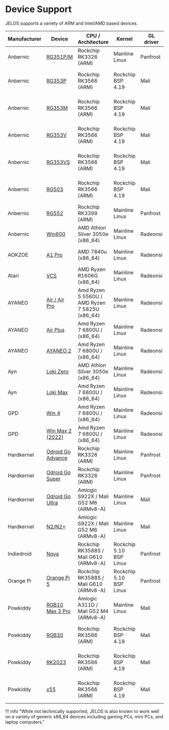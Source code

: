 # Device Support

JELOS supports a variety of ARM and Intel/AMD based devices.

| Manufacturer | Device | CPU / Architecture | Kernel | GL driver | Interface |
| -- | -- | -- | -- | -- | -- |
| Anbernic | [RG351P/M](anbernic/rg351pm.md) | Rockchip RK3326 (ARM) | Mainline Linux | Panfrost | Weston + Emulation Station |
| Anbernic | [RG353P](anbernic/rg353pmvvs.md) | Rockchip RK3566 (ARM) | Rockchip BSP 4.19 | Mali | KMS/DRM + Emulation Station |
| Anbernic | [RG353M](anbernic/rg353pmvvs.md) | Rockchip RK3566 (ARM) | Rockchip BSP 4.19 | Mali | KMS/DRM + Emulation Station |
| Anbernic | [RG353V](anbernic/rg353pmvvs.md) | Rockchip RK3566 (ARM) | Rockchip BSP 4.19 | Mali | KMS/DRM + Emulation Station |
| Anbernic | [RG353VS](anbernic/rg353pmvvs.md) | Rockchip RK3566 (ARM) | Rockchip BSP 4.19 | Mali | KMS/DRM + Emulation Station |
| Anbernic | [RG503](anbernic/rg503.md) | Rockchip RK3566 (ARM) | Rockchip BSP 4.19 | Mali | KMS/DRM + Emulation Station |
| Anbernic | [RG552](anbernic/rg552.md) | Rockchip RK3399 (ARM) | Mainline Linux | Panfrost | Weston + Emulation Station |
| Anbernic | [Win600](anbernic/win600.md) | AMD Athlon Silver 3050e (x86_64) | Mainline Linux | Radeonsi | Weston + Emulation Station | 
| AOKZOE | [A1 Pro](aokzoe/a1-pro.md) | AMD 7840u (x86_64) | Mainline Linux | Radeonsi | Weston + Emulation Station |
| Atari | [VCS](atari/vcs.md) | AMD Ryzen R1606G (x86_64) | Mainline Linux | Radeonsi | Weston + Emulation Station |
| AYANEO | [Air / Air Pro](ayaneo/air.md) | Amd Ryzen 5 5560U / AMD Ryzen 7 5825U (x86_64) | Mainline Linux | Radeonsi | Weston + Emulation Station |
| AYANEO | [Air Plus](ayaneo/air-plus.md) | Amd Ryzen 7 6800U / (x86_64) | Mainline Linux | Radeonsi | Weston + Emulation Station |
| AYANEO | [AYANEO 2](ayaneo/ayaneo-2.md) | Amd Ryzen 7 6800U / (x86_64) | Mainline Linux | Radeonsi | Weston + Emulation Station |
| Ayn | [Loki Zero](ayn/loki-zero.md) | AMD Athlon Silver 3050e (x86_64) | Mainline Linux | Radeonsi | Weston + Emulation Station |
| Ayn | [Loki Max](ayn/loki-max.md) | Amd Ryzen 7 6800U / (x86_64) | Mainline Linux | Radeonsi | Weston + Emulation Station |
| GPD | [Win 4](gpd/win4.md) | Amd Ryzen 7 6800U / (x86_64) | Mainline Linux | Radeonsi | Weston + Emulation Station |
| GPD | [Win Max 2 (2022)](gpd/win-max-2.md) | Amd Ryzen 7 6800U / (x86_64) | Mainline Linux| Radeonsi | Weston + Emulation Station |
| Hardkernel | [Odroid Go Advance](hardkernel/odroid-go-advance.md) | Rockchip RK3326 (ARM) | Mainline Linux | Panfrost | Weston + Emulation Station |
| Hardkernel | [Odroid Go Super](hardkernel/odroid-go-super.md) | Rockchip RK3326 (ARM) | Mainline Linux | Panfrost | Weston + Emulation Station |
| Hardkernel | [Odroid Go Ultra](hardkernel/odroid-go-ultra.md) | Amlogic S922X / Mali G52 M6 (ARMv8-A) | Mainline Linux | Mali | Weston + Emulation Station |
| Hardkernel | [N2/N2+](hardkernel/odroid-n2.md) | Amlogic S922X / Mali G52 M6 (ARMv8-A) | Mainline Linux | Mali | Weston + Emulation Station |
| Indiedroid | [Nova](indiedroid/nova.md) | Rockchip RK3588S / Mali G610 (ARMv8-A) | Rockchip 5.10 BSP Linux | Panfrost | Weston + Emulation Station |
| Orange Pi | [Orange Pi 5](orange-pi/orange-pi-5.md) | Rockchip RK3588S / Mali G610 (ARMv8-A) | Rockchip 5.10 BSP Linux | Panfrost | Weston + Emulation Station |
| Powkiddy | [RGB10 Max 3 Pro](powkiddy/rgb10-max-3-pro.md) | Amlogic A311D / Mali G52 M4 (ARMv8-A) | Mainline Linux | Mali | Weston + Emulation Station |
| Powkiddy | [RGB30](powkiddy/rgb30.md) | Rockchip RK3566 (ARM) | Rockchip BSP 4.19 | Mali | KMS/DRM + Emulation Station |
| Powkiddy | [RK2023](powkiddy/rk2023.md) | Rockchip RK3566 (ARM) | Rockchip BSP 4.19 | Mali | KMS/DRM + Emulation Station |
| Powkiddy | [x55](powkiddy/x55.md) | Rockchip RK3566 (ARM) | Rockchip BSP 4.19 | Mali | KMS/DRM + Emulation Station |

!!! info "While not technically supported, JELOS is also known to work well on a variety of generic x86_64 devices including gaming PCs, mini PCs, and laptop computers."